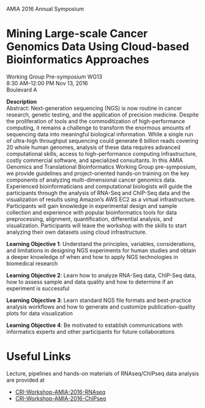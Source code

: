 AMIA 2016 Annual Symposium
# Mining Large-scale Cancer Genomics Data Using Cloud-based Bioinformatics Approaches   

Working Group Pre-symposium WG13   
8:30 AM–12:00 PM Nov 13, 2016   
Boulevard A   
 
**Description**    
Abstract: Next-generation sequencing (NGS) is now routine in cancer research, genetic testing, and the application of precision medicine. Despite the proliferation of tools and the commoditization of high-performance computing, it remains a challenge to transform the enormous amounts of sequencing data into meaningful biological information. While a single run of ultra-high throughput sequencing could generate 6 billion reads covering 20 whole human genomes, analysis of these data requires advanced computational skills, access to high-performance computing infrastructure, costly commercial software, and specialized consultants. In this AMIA Genomics and Translational Bioinformatics Working Group pre-symposium, we provide guidelines and project-oriented hands-on training on the key components of analyzing multi-dimensional cancer genomics data. Experienced bioinformaticians and computational biologists will guide the participants through the analysis of RNA-Seq and ChIP-Seq data and the visualization of results using Amazon’s AWS EC2 as a virtual infrastructure. Participants will gain knowledge in experimental design and sample collection and experience with popular bioinformatics tools for data preprocessing, alignment, quantification, differential analysis, and visualization. Participants will leave the workshop with the skills to start analyzing their own datasets using cloud infrastructure.

**Learning Objective 1**: Understand the principles, variables, considerations, and limitations in designing NGS experiments for human studies and obtain a deeper knowledge of when and how to apply NGS technologies in biomedical research

**Learning Objective 2**: Learn how to analyze RNA-Seq data, ChIP-Seq data, how to assess sample and data quality and how to determine if an experiment is successful

**Learning Objective 3**: Learn standard NGS file formats and best-practice analysis workflows and how to generate and customize publication-quality plots for data visualization

**Learning Objective 4**: Be motivated to establish communications with informatics experts and other participants for future collaborations

# Useful Links
Lecture, pipelines and hands-on materials of RNAseq/ChIPseq data analysis are provided at
* [CRI-Workshop-AMIA-2016-RNAseq](https://github.com/cribioinfo/CRI-Workshop-AMIA-2016-RNAseq)
* [CRI-Workshop-AMIA-2016-ChIPseq](https://github.com/cribioinfo/CRI-Workshop-AMIA-2016-ChIPseq)
